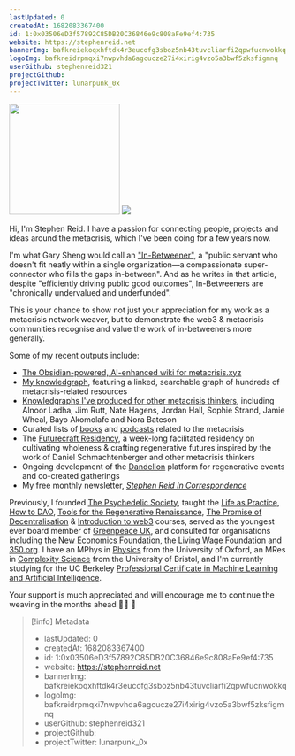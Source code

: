 ```yaml
---
lastUpdated: 0
createdAt: 1682083367400
id: 1:0x03506eD3f57892C85DB20C36846e9c808aFe9ef4:735
website: https://stephenreid.net
bannerImg: bafkreiekoqxhftdk4r3eucofg3sboz5nb43tuvcliarfi2qpwfucnwokkq
logoImg: bafkreidrpmqxi7nwpvhda6agcucze27i4xirig4vzo5a3bwf5zksfigmnq
userGithub: stephenreid321
projectGithub:
projectTwitter: lunarpunk_0x
---
```


<img style="width: 200px" src="https://ipfs-grants-stack.gitcoin.co/ipfs/bafkreidrpmqxi7nwpvhda6agcucze27i4xirig4vzo5a3bwf5zksfigmnq">

<img src="https://ipfs-grants-stack.gitcoin.co/ipfs/bafkreiekoqxhftdk4r3eucofg3sboz5nb43tuvcliarfi2qpwfucnwokkq">

Hi, I'm Stephen Reid. I have a passion for connecting people, projects and ideas around the metacrisis, which I've been doing for a few years now.

I'm what Gary Sheng would call an ["In-Betweener"](https://substack.garysheng.com/p/inbetweeners), a "public servant who doesn't fit neatly within a single organization—a compassionate super-connector who fills the gaps in-between". And as he writes in that article, despite "efficiently driving public good outcomes", In-Betweeners are "chronically undervalued and underfunded".

This is your chance to show not just your appreciation for my work as a metacrisis network weaver, but to demonstrate the web3 & metacrisis communities recognise and value the work of in-betweeners more generally.

Some of my recent outputs include:

* [The Obsidian-powered, AI-enhanced wiki for metacrisis.xyz](https://wiki.metacrisis.xyz/)
* [My knowledgraph](https://stephenreid.net/knowledgegraph), featuring a linked, searchable graph of hundreds of metacrisis-related resources
* [Knowledgraphs I've produced for other metacrisis thinkers](https://stephenreid.net/k), including Alnoor Ladha, Jim Rutt, Nate Hagens, Jordan Hall, Sophie Strand, Jamie Wheal, Bayo Akomolafe and Nora Bateson
* Curated lists of [books](https://stephenreid.net/books) and [podcasts](https://stephenreid.net/podcasts) related to the metacrisis
* The [Futurecraft Residency](https://dandelion.earth/e/futurecraft-residency), a week-long facilitated residency on cultivating wholeness & crafting regenerative futures inspired by the work of Daniel Schmachtenberger and other metacrisis thinkers
* Ongoing development of the [Dandelion](https://dandelion.earth/) platform for regenerative events and co-created gatherings
* My free monthly newsletter, [*Stephen Reid In Correspondence*](https://stephenreid.substack.com/)

Previously, I founded [The Psychedelic Society](https://psychedelicsociety.org.uk/), taught the [Life as Practice](https://stephenreid.net/life-as-practice), [How to DAO](https://docs.google.com/document/d/1jxbb3YkrjAT1TUe6W2yCFUAsXUhdVt5JYoJwmMfykoQ/edit), [Tools for the Regenerative Renaissance](https://dandelion.earth/events/5fd23eae6824a9000d43006e), [The Promise of Decentralisation](https://dandelion.earth/events/605f1caeed084e000d44e844) & [Introduction to web3](https://dandelion.earth/events/623c3fccf9cf930011212aa1) courses, served as the youngest ever board member of [Greenpeace UK](https://www.greenpeace.org.uk/), and consulted for organisations including the [New Economics Foundation](https://neweconomics.org/), the [Living Wage Foundation](https://www.livingwage.org.uk/) and [350.org](https://350.org/). I have an MPhys in [Physics](https://www2.physics.ox.ac.uk/) from the University of Oxford, an MRes in [Complexity Science](http://www.bristol.ac.uk/bccs/) from the University of Bristol, and I'm currently studying for the UC Berkeley [Professional Certificate in Machine Learning and Artificial Intelligence](https://em-executive.berkeley.edu/professional-certificate-machine-learning-artificial-intelligence/).

Your support is much appreciated and will encourage me to continue the weaving in the months ahead 🧙‍♂️ 🙏

> [!info] Metadata
> * lastUpdated: 0
> * createdAt: 1682083367400
> * id: 1:0x03506eD3f57892C85DB20C36846e9c808aFe9ef4:735
> * website: https://stephenreid.net
> * bannerImg: bafkreiekoqxhftdk4r3eucofg3sboz5nb43tuvcliarfi2qpwfucnwokkq
> * logoImg: bafkreidrpmqxi7nwpvhda6agcucze27i4xirig4vzo5a3bwf5zksfigmnq
> * userGithub: stephenreid321
> * projectGithub: 
> * projectTwitter: lunarpunk_0x